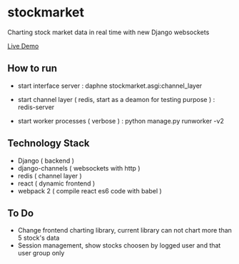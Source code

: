 # stockmarket
Charting stock market data in real time with new Django websockets

[Live Demo](https://stockmarket15.herokuapp.com)

## How to run

- start interface server : 
daphne stockmarket.asgi:channel_layer

- start channel layer ( redis, start as a deamon for testing purpose ) : 
redis-server

- start worker processes ( verbose ) : 
python manage.py runworker -v2


## Technology Stack

- Django ( backend )
- django-channels ( websockets with http )
- redis ( channel layer )
- react ( dynamic frontend )
- webpack 2 ( compile react es6 code with babel )

## To Do

- Change frontend charting library, current library can not chart more than 5 stock's data
- Session management, show stocks choosen by logged user and that user group only